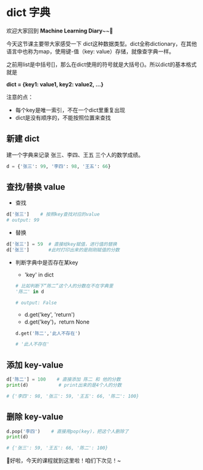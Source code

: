 # dict 字典

欢迎大家回到 **Machine Learning Diary**~~👏

今天这节课主要带大家感受一下 dict这种数据类型。dict全称dictionary，在其他语言中也称为map，使用键-值（key: value）存储，就像查字典一样。

之前用list是中括号[]，那么在dict使用的符号就是大括号{}。所以dict的基本格式就是

**dict = {key1: value1, key2: value2, ...}** 

注意的点：

- 每个key是唯一索引，不在一个dict里重复出现
- dict是没有顺序的，不能按照位置来查找



## 新建 dict

建一个字典来记录 张三、李四、王五 三个人的数学成绩。

```python
d = {'张三': 99, '李四': 98, '王五': 66}
```



## 查找/替换 value

- 查找

```python
d['张三']    # 按照key查找对应的value
# output: 99
```

- 替换

```python
d['张三'] = 59  # 直接给key赋值，进行值的替换
d['张三']       #此时打印出来的是刚刚赋值的分数
```

- 判断字典中是否存在某key

  - 'key' in dict

  ```python
  # 比如判断下“陈二”这个人的分数在不在字典里
  '陈二' in d
  
  # output: False
  ```



  - d.get('key', 'return')
  - d.get('key')，return None

  ```python
  d.get('陈二','此人不存在')
  
  # '此人不存在'
  ```




## 添加 key-value

```python
d['陈二'] = 100    # 直接添加 陈二 和 他的分数
print(d)           # print出来的是4个人的分数

# {'李四': 98, '张三': 59, '王五': 66, '陈二': 100}
```



## 删除 key-value

```python
d.pop('李四')    # 直接用pop(key)，把这个人删除了
print(d)

# {'张三': 59, '王五': 66, '陈二': 100}
```

👩好啦，今天的课程就到这里啦！咱们下次见！~
